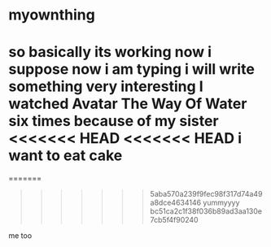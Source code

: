 # myownthing
so basically its working now i suppose
now i am typing 
i will write something very interesting
I watched Avatar The Way Of Water six times because of my sister
<<<<<<< HEAD
<<<<<<< HEAD
i want to eat cake
=======
=======

>>>>>>> 5aba570a239f9fec98f317d74a49a8dce4634146
yummyyyy
>>>>>>> bc51ca2c1f38f036b89ad3aa130e7cb5f4f90240





me too
